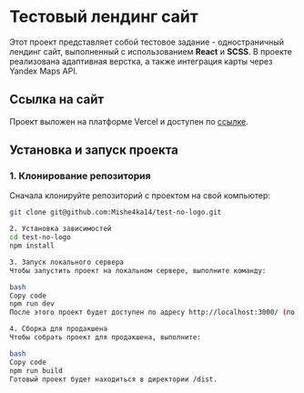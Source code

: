   # Тестовый лендинг сайт

Этот проект представляет собой тестовое задание - одностраничный лендинг сайт,
выполненный с использованием **React** и **SCSS**.
В проекте реализована адаптивная верстка, а также интеграция карты через Yandex Maps API.

## Ссылка на сайт

Проект выложен на платформе Vercel и доступен по [ссылке](https://test-no-logo.vercel.app/).

## Установка и запуск проекта

### 1. Клонирование репозитория

Сначала клонируйте репозиторий с проектом на свой компьютер:

```bash
git clone git@github.com:Mishe4ka14/test-no-logo.git

2. Установка зависимостей
cd test-no-logo
npm install

3. Запуск локального сервера
Чтобы запустить проект на локальном сервере, выполните команду:

bash
Copy code
npm run dev
После этого проект будет доступен по адресу http://localhost:3000/ (по умолчанию).

4. Сборка для продакшена
Чтобы собрать проект для продакшена, выполните:

bash
Copy code
npm run build
Готовый проект будет находиться в директории /dist.
